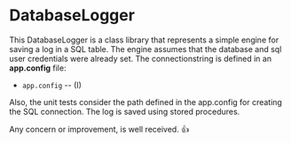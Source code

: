 # DatabaseLogger

This DatabaseLogger is a class library that represents a simple engine for saving a log in a SQL table. The engine assumes that the database and sql user credentials were already set.
The connectionstring is defined in an **app.config** file:

* `app.config` -- (I)

Also, the unit tests consider the path defined in the app.config for creating the SQL connection. The log is saved using stored procedures.

Any concern or improvement, is well received. :+1:
